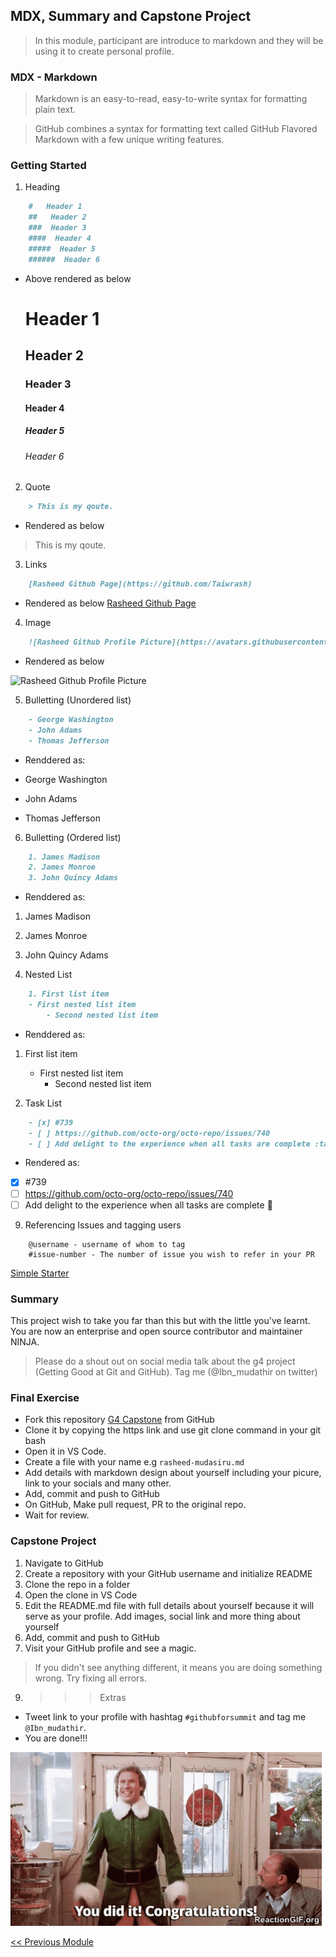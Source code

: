 ## MDX, Summary and Capstone Project

>   In this module, participant are introduce to markdown and they will be using it to create personal profile.

### MDX - Markdown
>   Markdown is an easy-to-read, easy-to-write syntax for formatting plain text.


>   GitHub combines a syntax for formatting text called GitHub Flavored Markdown with a few unique writing features.

### Getting Started

1. Heading

```markdown
    #   Header 1
    ##   Header 2
    ###  Header 3
    ####  Header 4
    #####  Header 5
    ######  Header 6
```
- Above rendered as below

    #   Header 1
    ##   Header 2
    ###  Header 3
    ####  Header 4
    #####  Header 5
    ######  Header 6

2.  Quote 

```markdown
    > This is my qoute.
```
-   Rendered as below
  
> This is my qoute.

3. Links

```markdown
    [Rasheed Github Page](https://github.com/Taiwrash)
```
-   Rendered as below
[Rasheed Github Page](https://github.com/Taiwrash)

4.  Image
```markdown
    ![Rasheed Github Profile Picture](https://avatars.githubusercontent.com/u/49725691?v=4)
```
-   Rendered as below
 
![Rasheed Github Profile Picture](https://avatars.githubusercontent.com/u/49725691?v=4)

5.  Bulletting (Unordered list)

```markdown
    - George Washington
    - John Adams
    - Thomas Jefferson
````
-   Renddered as:

- George Washington
- John Adams
- Thomas Jefferson

6.  Bulletting (Ordered list)

```markdown
    1. James Madison
    2. James Monroe
    3. John Quincy Adams
````
-   Renddered as:

1. James Madison
2. James Monroe
3. John Quincy Adams

7.  Nested List

```markdown
    1. First list item
    - First nested list item
        - Second nested list item
````
-   Renddered as:

1. First list item
   - First nested list item
     - Second nested list item

8.  Task List

```markdown
    - [x] #739
    - [ ] https://github.com/octo-org/octo-repo/issues/740
    - [ ] Add delight to the experience when all tasks are complete :tada:
```

-  Rendered as:
- [x] #739
- [ ] https://github.com/octo-org/octo-repo/issues/740
- [ ] Add delight to the experience when all tasks are complete :tada:

9.  Referencing Issues and tagging users

```makdown
    @username - username of whom to tag
    #issue-number - The number of issue you wish to refer in your PR
```

[Simple Starter](https://docs.github.com/en/get-started/writing-on-github/getting-started-with-writing-and-formatting-on-github/basic-writing-and-formatting-syntax)


### Summary

This project wish to take you far than this but with the little you've learnt. You are now an enterprise and open source contributor and maintainer NINJA. 

>   Please do a shout out on social media talk about the g4 project (Getting Good at Git and GitHub). Tag me (@Ibn_mudathir on twitter)

### Final Exercise

- Fork this repository [G4 Capstone](https://github.com/Taiwrash/g4-capstone.git) from GitHub
- Clone it by copying the https link and use git clone command in your git bash
- Open it in VS Code.
- Create a file with your name e.g ```rasheed-mudasiru.md```
- Add details with markdown design about yourself including your picure, link to your socials and many other.
- Add, commit and push to GitHub
- On GitHub, Make pull request, PR to the original repo.
- Wait for review.

### Capstone Project

1.  Navigate to GitHub
2.  Create a repository with your GitHub username and initialize README
3.  Clone the repo in a folder
4.  Open the clone in VS Code
5.  Edit the README.md file with full details about yourself because it will serve as your profile. Add images, social link and more thing about yourself
6.   Add, commit and push to GitHub
7.   Visit your GitHub profile and see a magic.

>   If you didn't see anything different, it means you are doing something wrong. Try fixing all errors.

9. >>>  Extras

-   Tweet link to your profile with hashtag ```#githubforsummit``` and tag me ```@Ibn_mudathir```.
-   You are done!!!

![Congratulations](./vscode-pack/congrats.gif)

[<< Previous Module](5-github-tabs.md)
